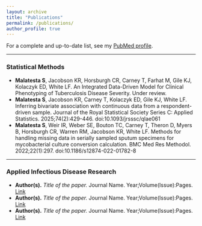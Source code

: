 ```yaml
---
layout: archive
title: "Publications"
permalink: /publications/
author_profile: true
---
```


For a complete and up-to-date list, see my [PubMed profile](https://pubmed.ncbi.nlm.nih.gov/?term=YourNameHere).  

---

### Statistical Methods  

- **Malatesta S**, Jacobson KR, Horsburgh CR, Carney T, Farhat M, Gile KJ, Kolaczyk ED, White LF. An Integrated Data-Driven Model for Clinical Phenotyping of Tuberculosis Disease Severity. Under review. 
- **Malatesta S**, Jacobson KR, Carney T, Kolaczyk ED, Gile KJ, White LF. Inferring bivariate association with continuous data from a respondent-driven sample. Journal of the Royal Statistical Society Series C: Applied Statistics. 2025;74(2):429-446. doi:10.1093/jrsssc/qlae061 
- **Malatesta S**, Weir IR, Weber SE, Bouton TC, Carney T, Theron D, Myers B, Horsburgh CR, Warren RM, Jacobson KR, White LF. Methods for handling missing data in serially sampled sputum specimens for mycobacterial culture conversion calculation. BMC Med Res Methodol. 2022;22(1):297. doi:10.1186/s12874-022-01782-8

---

### Applied Infectious Disease Research  

- **Author(s).** *Title of the paper.* Journal Name. Year;Volume(Issue):Pages. [Link](https://doi.org/xxxx)  
- **Author(s).** *Title of the paper.* Journal Name. Year;Volume(Issue):Pages. [Link](https://doi.org/xxxx)  
- **Author(s).** *Title of the paper.* Journal Name. Year;Volume(Issue):Pages. [Link](https://doi.org/xxxx)  
